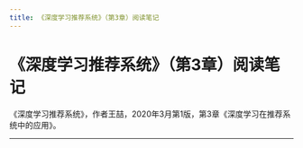 ```yaml
---
title: 《深度学习推荐系统》（第3章）阅读笔记
---
```


# 《深度学习推荐系统》（第3章）阅读笔记

<script type="text/javascript" src="/include/head.js"></script>

《深度学习推荐系统》，作者王喆，2020年3月第1版，第3章《深度学习在推荐系统中的应用》。



---

<script type="text/javascript" src="/include/tail.js"></script>
